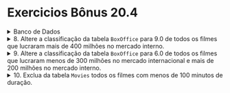 # Exercicios Bônus 20.4
<details>
  <summary>Banco de Dados</summary>

```sql
DROP SCHEMA IF EXISTS Pixar;
CREATE SCHEMA Pixar;
USE Pixar;

CREATE TABLE Movies (
  id INTEGER auto_increment PRIMARY KEY NOT NULL,
  title VARCHAR(30) NOT NULL,
  director VARCHAR(30) NULL,
  year INT NOT NULL,
  length_minutes INT NOT NULL
);

CREATE TABLE BoxOffice (
  movie_id INTEGER,
  FOREIGN KEY (movie_id) REFERENCES Movies (id),
  rating DECIMAL(2,1) NOT NULL,
  domestic_sales INT NOT NULL,
  international_sales INT NOT NULL
);

INSERT INTO Movies(title, director, year, length_minutes)
  VALUES ('Toy Story', 'John Lasseter', 1995, 81),
         ('Vida de inseto', 'Andrew Staton', 1998, 95),
         ('ratatui', 'Brad Bird', 2010, 115),
         ('UP', 'Pete Docter', 2009, 101),
         ('Carros', 'John Lasseter', 2006, 117),
         ('Toy Story 2', 'John Lasseter', 1999, 93),
         ('Valente', 'Brenda Chapman', 2012, 98);


INSERT INTO BoxOffice(movie_id, rating, domestic_sales, international_sales)
  VALUES (1, 8.3, 190000000, 170000000),
         (2, 7.2, 160000000, 200600000),
         (3, 7.9, 245000000, 239000000),
         (4, 6.1, 330000000, 540000000),
         (5, 7.8, 140000000, 310000000),
         (6, 5.8, 540000000, 600000000),
         (7, 7.5, 250000000, 190000000);
   ```         
</details>
<details>
  <summary>8. Altere a classificação da tabela <code>BoxOffice</code> para 9.0 de todos os filmes que lucraram mais de 400 milhões no mercado interno.</summary>

```sql

   ```

</details>
<details>
  <summary>9. Altere a classificação da tabela <code>BoxOffice</code> para 6.0 de todos os filmes que lucraram menos de 300 milhões no mercado internacional e mais de 200 milhões no mercado interno.</summary>

```sql

   ```

</details>
<details>
  <summary>10. Exclua da tabela <code>Movies</code> todos os filmes com menos de 100 minutos de duração.</summary>

```sql

   ```

</details>

